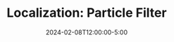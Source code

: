 ---
type: lecture
date: 2024-02-08T12:00:00-5:00
title: "Localization: Particle Filter"
tldr: "Mapping, localization, AMCL and particle filter Tuning."
thumbnail: /static_files/presentations/lec8.png
links: 
    - url: https://google.com
      name: codes
    - url: https://slides.google.com
      name: slides
---